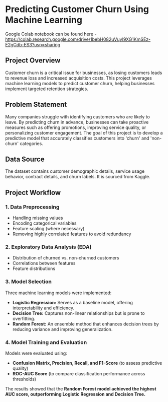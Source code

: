 # Predicting Customer Churn Using Machine Learning

Google Colab notebook can be found here - https://colab.research.google.com/drive/1bebH082uVuyI9XG1KmSEz-E2gCdb-ES3?usp=sharing 

## Project Overview
Customer churn is a critical issue for businesses, as losing customers leads to revenue loss and increased acquisition costs. This project leverages machine learning models to predict customer churn, helping businesses implement targeted retention strategies.

## Problem Statement
Many companies struggle with identifying customers who are likely to leave. By predicting churn in advance, businesses can take proactive measures such as offering promotions, improving service quality, or personalizing customer engagement. The goal of this project is to develop a predictive model that accurately classifies customers into 'churn' and 'non-churn' categories.

## Data Source
The dataset contains customer demographic details, service usage behavior, contract details, and churn labels. It is sourced from Kaggle.

## Project Workflow
### 1. Data Preprocessing
- Handling missing values
- Encoding categorical variables 
- Feature scaling (where necessary)
- Removing highly correlated features to avoid redundancy

### 2. Exploratory Data Analysis (EDA)
- Distribution of churned vs. non-churned customers
- Correlations between features
- Feature distributions

### 3. Model Selection
Three machine learning models were implemented:
- **Logistic Regression:** Serves as a baseline model, offering interpretability and efficiency.
- **Decision Tree:** Captures non-linear relationships but is prone to overfitting.
- **Random Forest:** An ensemble method that enhances decision trees by reducing variance and improving generalization.

### 4. Model Training and Evaluation
Models were evaluated using:
- **Confusion Matrix, Precision, Recall, and F1-Score** (to assess predictive quality)
- **ROC-AUC Score** (to compare classification performance across thresholds)


The results showed that the **Random Forest model achieved the highest AUC score, outperforming Logistic Regression and Decision Tree.**


